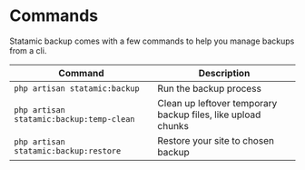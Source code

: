 # Commands

Statamic backup comes with a few commands to help you manage backups from a cli.

| Command                                  | Description                                                  |
| ---------------------------------------- | ------------------------------------------------------------ |
| `php artisan statamic:backup`            | Run the backup process                                       |
| `php artisan statamic:backup:temp-clean` | Clean up leftover temporary backup files, like upload chunks |
| `php artisan statamic:backup:restore`    | Restore your site to chosen backup                           |
